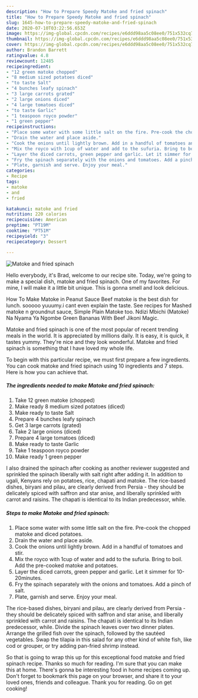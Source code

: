 ```yaml
---
description: "How to Prepare Speedy Matoke and fried spinach"
title: "How to Prepare Speedy Matoke and fried spinach"
slug: 1645-how-to-prepare-speedy-matoke-and-fried-spinach
date: 2020-07-10T03:22:56.653Z
image: https://img-global.cpcdn.com/recipes/e6ddd98aa5c08ee0/751x532cq70/matoke-and-fried-spinach-recipe-main-photo.jpg
thumbnail: https://img-global.cpcdn.com/recipes/e6ddd98aa5c08ee0/751x532cq70/matoke-and-fried-spinach-recipe-main-photo.jpg
cover: https://img-global.cpcdn.com/recipes/e6ddd98aa5c08ee0/751x532cq70/matoke-and-fried-spinach-recipe-main-photo.jpg
author: Brandon Barrett
ratingvalue: 4.8
reviewcount: 12485
recipeingredient:
- "12 green matoke chopped"
- "8 medium sized potatoes diced"
- "to taste Salt"
- "4 bunches leafy spinach"
- "3 large carrots grated"
- "2 large onions diced"
- "4 large tomatoes diced"
- "to taste Garlic"
- "1 teaspoon royco powder"
- "1 green pepper"
recipeinstructions:
- "Place some water with some little salt on the fire. Pre-cook the chopped matoke and diced potatoes."
- "Drain the water and place aside."
- "Cook the onions until lightly brown. Add in a handful of tomatoes and stir."
- "Mix the royco with 1cup of water and add to the sufuria. Bring to boil. Add the pre-cooked matoke and potatoes."
- "Layer the diced carrots, green pepper and garlic. Let it simmer for 10-20minutes."
- "Fry the spinach separately with the onions and tomatoes. Add a pinch of salt."
- "Plate, garnish and serve. Enjoy your meal."
categories:
- Recipe
tags:
- matoke
- and
- fried

katakunci: matoke and fried 
nutrition: 220 calories
recipecuisine: American
preptime: "PT19M"
cooktime: "PT51M"
recipeyield: "3"
recipecategory: Dessert

---
```



![Matoke and fried spinach](https://img-global.cpcdn.com/recipes/e6ddd98aa5c08ee0/751x532cq70/matoke-and-fried-spinach-recipe-main-photo.jpg)

Hello everybody, it's Brad, welcome to our recipe site. Today, we're going to make a special dish, matoke and fried spinach. One of my favorites. For mine, I will make it a little bit unique. This is gonna smell and look delicious.

How To Make Matoke in Peanut Sauce Beef matoke is the best dish for lunch. sooooo yuuumy.i cant even explain the taste. See recipes for Mashed matoke n groundnut sauce, Simple Plain Matoke too. Ndizi Mbichi (Matoke) Na Nyama Ya Ngombe Green Bananas With Beef Jikoni Magic.

Matoke and fried spinach is one of the most popular of recent trending meals in the world. It is appreciated by millions daily. It is easy, it is quick, it tastes yummy. They're nice and they look wonderful. Matoke and fried spinach is something that I have loved my whole life.


To begin with this particular recipe, we must first prepare a few ingredients. You can cook matoke and fried spinach using 10 ingredients and 7 steps. Here is how you can achieve that.

<!--inarticleads1-->

##### The ingredients needed to make Matoke and fried spinach:

1. Take 12 green matoke (chopped)
1. Make ready 8 medium sized potatoes (diced)
1. Make ready to taste Salt
1. Prepare 4 bunches leafy spinach
1. Get 3 large carrots (grated)
1. Take 2 large onions (diced)
1. Prepare 4 large tomatoes (diced)
1. Make ready to taste Garlic
1. Take 1 teaspoon royco powder
1. Make ready 1 green pepper


I also drained the spinach after cooking as another reviewer suggested and sprinkled the spinach liberally with salt right after adding it. In addition to ugali, Kenyans rely on potatoes, rice, chapati and matoke. The rice-based dishes, biryani and pilau, are clearly derived from Persia - they should be delicately spiced with saffron and star anise, and liberally sprinkled with carrot and raisins. The chapati is identical to its Indian predecessor, while. 

<!--inarticleads2-->

##### Steps to make Matoke and fried spinach:

1. Place some water with some little salt on the fire. Pre-cook the chopped matoke and diced potatoes.
1. Drain the water and place aside.
1. Cook the onions until lightly brown. Add in a handful of tomatoes and stir.
1. Mix the royco with 1cup of water and add to the sufuria. Bring to boil. Add the pre-cooked matoke and potatoes.
1. Layer the diced carrots, green pepper and garlic. Let it simmer for 10-20minutes.
1. Fry the spinach separately with the onions and tomatoes. Add a pinch of salt.
1. Plate, garnish and serve. Enjoy your meal.


The rice-based dishes, biryani and pilau, are clearly derived from Persia - they should be delicately spiced with saffron and star anise, and liberally sprinkled with carrot and raisins. The chapati is identical to its Indian predecessor, while. Divide the spinach leaves over two dinner plates. Arrange the grilled fish over the spinach, followed by the sautéed vegetables. Swap the tilapia in this salad for any other kind of white fish, like cod or grouper, or try adding pan-fried shrimp instead. 

So that is going to wrap this up for this exceptional food matoke and fried spinach recipe. Thanks so much for reading. I'm sure that you can make this at home. There's gonna be interesting food in home recipes coming up. Don't forget to bookmark this page on your browser, and share it to your loved ones, friends and colleague. Thank you for reading. Go on get cooking!
